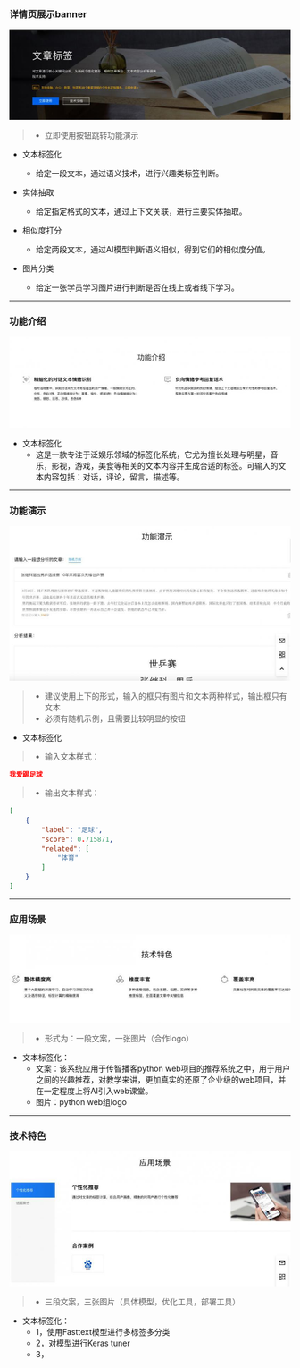 


### 详情页展示banner

![](./img/xqy1.png) 


> * 立即使用按钮跳转功能演示


* 文本标签化
	* 给定一段文本，通过语义技术，进行兴趣类标签判断。


* 实体抽取
	* 给定指定格式的文本，通过上下文关联，进行主要实体抽取。

* 相似度打分
	* 给定两段文本，通过AI模型判断语义相似，得到它们的相似度分值。

* 图片分类
	* 给定一张学员学习图片进行判断是否在线上或者线下学习。


---



### 功能介绍

![](./img/xqy5.png)



* 文本标签化
	* 这是一款专注于泛娱乐领域的标签化系统，它尤为擅长处理与明星，音乐，影视，游戏，美食等相关的文本内容并生成合适的标签。可输入的文本内容包括：对话，评论，留言，描述等。



---


### 功能演示

![](./img/xqy2.png)


> * 建议使用上下的形式，输入的框只有图片和文本两种样式，输出框只有文本
> * 必须有随机示例，且需要比较明显的按钮

* 文本标签化

> * 输入文本样式：

```json
我爱踢足球
```

> * 输出文本样式：

```json
[
    {
        "label": "足球",
        "score": 0.715871,
        "related": [
            "体育"
        ]
    }
]
```

---


### 应用场景

![](./img/xqy3.png)


> * 形式为：一段文案，一张图片（合作logo）

* 文本标签化：
	* 文案：该系统应用于传智播客python web项目的推荐系统之中，用于用户之间的兴趣推荐，对教学来讲，更加真实的还原了企业级的web项目，并在一定程度上将AI引入web课堂。
	* 图片：python web组logo

---


### 技术特色

![](./img/xqy4.png)


> * 三段文案，三张图片（具体模型，优化工具，部署工具）

* 文本标签化：
	* 1，使用Fasttext模型进行多标签多分类
	* 2，对模型进行Keras tuner
	* 3，
